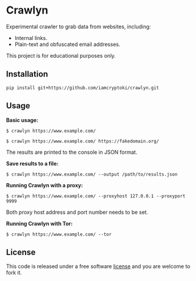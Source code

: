 # Crawlyn

Experimental crawler to grab data from websites, including:

* Internal links.
* Plain-text and obfuscated email addresses.

This project is for educational purposes only.

## Installation

``pip install git+https://github.com/iamcryptoki/crawlyn.git``

## Usage

**Basic usage:**

``$ crawlyn https://www.example.com/``

``$ crawlyn https://www.example.com/ https://fakedomain.org/``

The results are printed to the console in JSON format.

**Save results to a file:**

``$ crawlyn https://www.example.com/ --output /path/to/results.json``

**Running Crawlyn with a proxy:**

``$ crawlyn https://www.example.com/ --proxyhost 127.0.0.1 --proxyport 9999``

Both proxy host address and port number needs to be set.

**Running Crawlyn with Tor:**

``$ crawlyn https://www.example.com/ --tor``

## License

This code is released under a free software [license](LICENSE.txt) and you are welcome to fork it.
